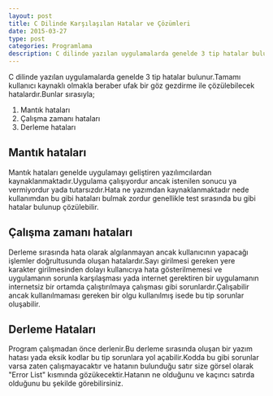 ```yaml
---
layout: post
title: C Dilinde Karşılaşılan Hatalar ve Çözümleri
date: 2015-03-27
type: post
categories: Programlama
description: C dilinde yazılan uygulamalarda genelde 3 tip hatalar bulunur.Tamamı kullanıcı kaynaklı
---
```


C dilinde yazılan uygulamalarda genelde 3 tip hatalar bulunur.Tamamı kullanıcı kaynaklı olmakla beraber ufak bir göz gezdirme ile çözülebilecek hatalardır.Bunlar sırasıyla;

1. Mantık hataları
2. Çalışma zamanı hataları
3. Derleme hataları

## **Mantık hataları**

Mantık hataları genelde uygulamayı geliştiren yazılımcılardan kaynaklanmaktadır.Uygulama çalışıyordur ancak istenilen sonucu ya vermiyordur yada tutarsızdır.Hata ne yazımdan kaynaklanmaktadır nede kullanımdan bu gibi hataları bulmak zordur genellikle test sırasında bu gibi hatalar bulunup çözülebilir.

## **Çalışma zamanı hataları**

Derleme sırasında hata olarak algılanmayan ancak kullanıcının yapacağı işlemler doğrultusunda oluşan hatalardır.Sayı girilmesi gereken yere karakter girilmesinden dolayı kullanıcıya hata gösterilmemesi ve uygulamanın sorunla karşılaşması yada internet gerektiren bir uygulamanın internetsiz bir ortamda çalıştırılmaya çalışması gibi sorunlardır.Çalışabilir ancak kullanılmaması gereken bir olgu kullanılmış isede bu tip sorunlar oluşabilir.

## **Derleme Hataları**

Program çalışmadan önce derlenir.Bu derleme sırasında oluşan bir yazım hatası yada eksik kodlar bu tip sorunlara yol açabilir.Kodda bu gibi sorunlar varsa zaten çalışmayacaktır ve hatanın bulunduğu satır size görsel olarak "Error List" kısmında gözükecektir.Hatanın ne olduğunu ve kaçıncı satırda olduğunu bu şekilde görebilirsiniz.
